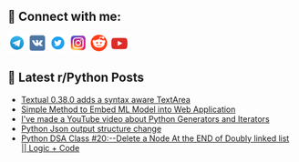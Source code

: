 ## 🔎 Connect with me:
[<img src="https://github.com/bullbesh/bullbesh/blob/main/images/Telegram.png" width="32" height="32" />](https://t.me/bullbesh)
[<img src="https://github.com/bullbesh/bullbesh/blob/main/images/VK.png" width="32" height="32" />](https://vk.com/bullbesh)
[<img src="https://github.com/bullbesh/bullbesh/blob/main/images/Twitter.png" width="32" height="32" />](https://twitter.com/bullbesh1)
[<img src="https://github.com/bullbesh/bullbesh/blob/main/images/Instagram.png" width="32" height="32" />](https://www.instagram.com/bullbesh)
[<img src="https://github.com/bullbesh/bullbesh/blob/main/images/Reddit.png" width="32" height="32" />](https://www.reddit.com/user/bullbesh)
[<img src="https://github.com/bullbesh/bullbesh/blob/main/images/YouTube.png" width="32" height="32" />](https://www.youtube.com/channel/UCtfjRs6uzgq5mfm8S06WTcg)

## 📕 Latest r/Python Posts
<!-- BLOG-POST-LIST:START -->
- [Textual 0.38.0 adds a syntax aware TextArea](https://www.reddit.com/r/Python/comments/16oe820/textual_0380_adds_a_syntax_aware_textarea/)
- [Simple Method to Embed ML Model into Web Application](https://www.reddit.com/r/Python/comments/16ocwq3/simple_method_to_embed_ml_model_into_web/)
- [I&#39;ve made a YouTube video about Python Generators and Iterators](https://www.reddit.com/r/Python/comments/16oc9f6/ive_made_a_youtube_video_about_python_generators/)
- [Python Json output structure change](https://www.reddit.com/r/Python/comments/16obq7g/python_json_output_structure_change/)
- [Python DSA Class #20:--Delete a Node At the END of Doubly linked list || Logic + Code](https://www.reddit.com/r/Python/comments/16o9ua3/python_dsa_class_20delete_a_node_at_the_end_of/)
<!-- BLOG-POST-LIST:END -->
